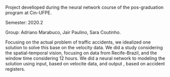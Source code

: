 Project develloped during the neural network course of the pos-graduation program at Cin-UFPE.

Semester: 2020.2

Group: Adriano Marabuco, Jair Paulino, Sara Coutinho.

Focusing on the actual problem of traffic accidents, we idealized one solution to solve this base on the velocity data. We did a study considering the spatial-temporal vision, focusing on data from Recife-Brazil, and the window time considering 12 hours. We did a neural network to modeling the solution using input, based on velocite data, and output , based on accident registers.
